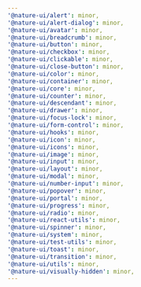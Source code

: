 ```yaml
---
'@nature-ui/alert': minor,
'@nature-ui/alert-dialog': minor,
'@nature-ui/avatar': minor,
'@nature-ui/breadcrumb': minor,
'@nature-ui/button': minor,
'@nature-ui/checkbox': minor,
'@nature-ui/clickable': minor,
'@nature-ui/close-button': minor,
'@nature-ui/color': minor,
'@nature-ui/container': minor,
'@nature-ui/core': minor,
'@nature-ui/counter': minor,
'@nature-ui/descendant': minor,
'@nature-ui/drawer': minor,
'@nature-ui/focus-lock': minor,
'@nature-ui/form-control': minor,
'@nature-ui/hooks': minor,
'@nature-ui/icon': minor,
'@nature-ui/icons': minor,
'@nature-ui/image': minor,
'@nature-ui/input': minor,
'@nature-ui/layout': minor,
'@nature-ui/modal': minor,
'@nature-ui/number-input': minor,
'@nature-ui/popover': minor,
'@nature-ui/portal': minor,
'@nature-ui/progress': minor,
'@nature-ui/radio': minor,
'@nature-ui/react-utils': minor,
'@nature-ui/spinner': minor,
'@nature-ui/system': minor,
'@nature-ui/test-utils': minor,
'@nature-ui/toast': minor,
'@nature-ui/transition': minor,
'@nature-ui/utils': minor,
'@nature-ui/visually-hidden': minor,
---
```

